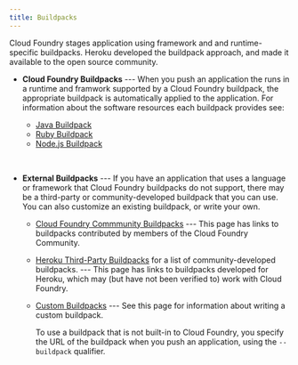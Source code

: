 ```yaml
---
title: Buildpacks
---
```


Cloud Foundry stages application using framework and and runtime-specific buildpacks. Heroku developed the buildpack approach, and made it available to the open source community.


* **Cloud Foundry Buildpacks** ---  When you push an application the runs in a runtime and framwork supported by a Cloud Foundry buildpack, the appropriate buildpack is automatically applied to the application.  For information about the software resources each buildpack provides see:

     * [Java Buildpack](/docs/using/deploying-apps/java-buildpack.html)
     * [Ruby Buildpack](ruby-buildpack.html)
     * [Node.js Buildpack](/docs/using/deploying-apps/node-buildpack.html)

<br>

* **External Buildpacks** --- If you have an application that uses a language or framework that Cloud Foundry buildpacks do not support, there may be a third-party or community-developed buildpack that you can use. You can also customize an existing buildpack, or write your own.

    * [Cloud Foundry Commmunity Buildpacks](https://github.com/cloudfoundry-community/cf-docs-contrib/wiki/Buildpacks) --- This page has links to buildpacks contributed by members of the Cloud Foundry Community.

    * [Heroku Third-Party Buildpacks](https://devcenter.heroku.com/articles/third-party-buildpacks) for a list of community-developed buildpacks. --- This page has links to buildpacks developed for Heroku, which may (but have not been verified to) work with Cloud Foundry.
    * [Custom Buildpacks](/docs/using/deploying-apps/custom-buildpacks.html) --- See this page for information about writing a custom buildpack.


      To use a buildpack that is not built-in to Cloud Foundry, you specify the URL of the buildpack when you push an application, using the `--buildpack` qualifier.







